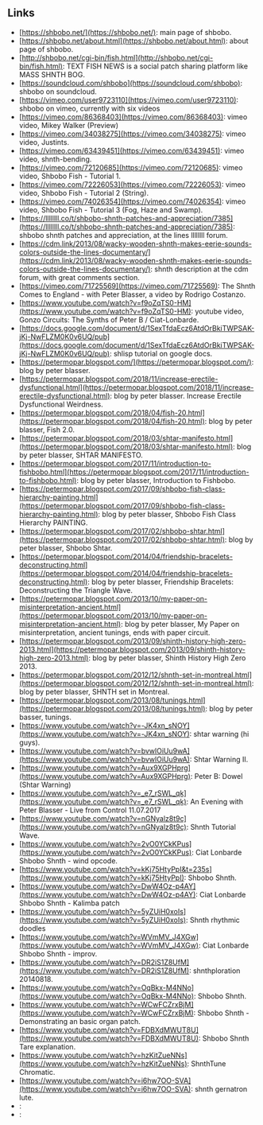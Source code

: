 ## Links
* [https://shbobo.net/](https://shbobo.net/): main page of shbobo.
* [https://shbobo.net/about.html](https://shbobo.net/about.html): about page of shbobo.
* [http://shbobo.net/cgi-bin/fish.html](http://shbobo.net/cgi-bin/fish.html): TEXT FISH NEWS is a social patch sharing platform like MASS SHNTH BOG.
* [https://soundcloud.com/shbobo](https://soundcloud.com/shbobo): shbobo on soundcloud.
* [https://vimeo.com/user9723110](https://vimeo.com/user9723110): shbobo on vimeo, currently with six videos
* [https://vimeo.com/86368403](https://vimeo.com/86368403): vimeo video, Mikey Walker (Preview)
* [https://vimeo.com/34038275](https://vimeo.com/34038275): vimeo video, Justints.
* [https://vimeo.com/63439451](https://vimeo.com/63439451): vimeo video, shnth-bending.
* [https://vimeo.com/72120685](https://vimeo.com/72120685): vimeo video, Shbobo Fish - Tutorial 1.
* [https://vimeo.com/72226053](https://vimeo.com/72226053): vimeo video, Shbobo Fish - Tutorial 2 (String).
* [https://vimeo.com/74026354](https://vimeo.com/74026354): vimeo video, Shbobo Fish - Tutorial 3 (Fog, Haze and Swamp).
* [https://llllllll.co/t/shbobo-shnth-patches-and-appreciation/7385](https://llllllll.co/t/shbobo-shnth-patches-and-appreciation/7385): shbobo shnth patches and appreciation, at the lines llllllll forum.
* [https://cdm.link/2013/08/wacky-wooden-shnth-makes-eerie-sounds-colors-outside-the-lines-documentary/](https://cdm.link/2013/08/wacky-wooden-shnth-makes-eerie-sounds-colors-outside-the-lines-documentary/): shnth description at the cdm forum, with great comments section.
* [https://vimeo.com/71725569](https://vimeo.com/71725569): The Shnth Comes to England - with Peter Blasser, a video by Rodrigo Costanzo.
* [https://www.youtube.com/watch?v=f9oZqTS0-HM](https://www.youtube.com/watch?v=f9oZqTS0-HM): youtube video, Gonzo Circuits: The Synths of Peter B / Ciat-Lonbarde.
* [https://docs.google.com/document/d/1SexTfdaEcz6AtdOrBkiTWPSAK-jKj-NwFLZM0K0v6UQ/pub](https://docs.google.com/document/d/1SexTfdaEcz6AtdOrBkiTWPSAK-jKj-NwFLZM0K0v6UQ/pub): shlisp tutorial on google docs.
* [https://petermopar.blogspot.com/](https://petermopar.blogspot.com/): blog by peter blasser.
* [https://petermopar.blogspot.com/2018/11/increase-erectile-dysfunctional.html](https://petermopar.blogspot.com/2018/11/increase-erectile-dysfunctional.html): blog by peter blasser. Increase Erectile Dysfunctional Weirdness.
* [https://petermopar.blogspot.com/2018/04/fish-20.html](https://petermopar.blogspot.com/2018/04/fish-20.html): blog by peter blasser, Fish 2.0.
* [https://petermopar.blogspot.com/2018/03/shtar-manifesto.html](https://petermopar.blogspot.com/2018/03/shtar-manifesto.html): blog by peter blasser, SHTAR MANIFESTO.
* [https://petermopar.blogspot.com/2017/11/introduction-to-fishbobo.html](https://petermopar.blogspot.com/2017/11/introduction-to-fishbobo.html): blog by peter blasser,  Introduction to Fishbobo.
* [https://petermopar.blogspot.com/2017/09/shbobo-fish-class-hierarchy-painting.html](https://petermopar.blogspot.com/2017/09/shbobo-fish-class-hierarchy-painting.html): blog by peter blasser, Shbobo Fish Class Hierarchy PAINTING.
* [https://petermopar.blogspot.com/2017/02/shbobo-shtar.html](https://petermopar.blogspot.com/2017/02/shbobo-shtar.html): blog by peter blasser, Shbobo Shtar.
* [https://petermopar.blogspot.com/2014/04/friendship-bracelets-deconstructing.html](https://petermopar.blogspot.com/2014/04/friendship-bracelets-deconstructing.html): blog by peter blasser, Friendship Bracelets: Deconstructing the Triangle Wave.
* [https://petermopar.blogspot.com/2013/10/my-paper-on-misinterpretation-ancient.html](https://petermopar.blogspot.com/2013/10/my-paper-on-misinterpretation-ancient.html): blog by peter blasser, My Paper on misinterpretation, ancient tunings, ends with paper circuit.
* [https://petermopar.blogspot.com/2013/09/shinth-history-high-zero-2013.html](https://petermopar.blogspot.com/2013/09/shinth-history-high-zero-2013.html): blog by peter blasser, Shinth History High Zero 2013.
* [https://petermopar.blogspot.com/2012/12/shnth-set-in-montreal.html](https://petermopar.blogspot.com/2012/12/shnth-set-in-montreal.html): blog by peter blasser, SHNTH set in Montreal.
* [https://petermopar.blogspot.com/2013/08/tunings.html](https://petermopar.blogspot.com/2013/08/tunings.html): blog by peter basser, tunings.
* [https://www.youtube.com/watch?v=-JK4xn_sNOY](https://www.youtube.com/watch?v=-JK4xn_sNOY): shtar warning (hi guys).
* [https://www.youtube.com/watch?v=bvwlOiUu9wA](https://www.youtube.com/watch?v=bvwlOiUu9wA): Shtar Warning II.
* [https://www.youtube.com/watch?v=Aux9XGPHprg](https://www.youtube.com/watch?v=Aux9XGPHprg): Peter B: Dowel (Shtar Warning)
* [https://www.youtube.com/watch?v=_e7_rSWL_qk](https://www.youtube.com/watch?v=_e7_rSWL_qk): An Evening with Peter Blasser - Live from Control 11.07.2017
* [https://www.youtube.com/watch?v=nGNyalz8t9c](https://www.youtube.com/watch?v=nGNyalz8t9c): Shnth Tutorial Wave.
* [https://www.youtube.com/watch?v=2vO0YCkKPus](https://www.youtube.com/watch?v=2vO0YCkKPus): Ciat Lonbarde Shbobo Shnth - wind opcode.
* [https://www.youtube.com/watch?v=kKj75HtyPpI&t=235s](https://www.youtube.com/watch?v=kKj75HtyPpI): Shbobo Shnth.
* [https://www.youtube.com/watch?v=DwW4Oz-p4AY](https://www.youtube.com/watch?v=DwW4Oz-p4AY): Ciat Lonbarde Shbobo Shnth - Kalimba patch
* [https://www.youtube.com/watch?v=5yZUiH0xoIs](https://www.youtube.com/watch?v=5yZUiH0xoIs): Shnth rhythmic doodles
* [https://www.youtube.com/watch?v=WVmMV_J4XGw](https://www.youtube.com/watch?v=WVmMV_J4XGw): Ciat Lonbarde Shbobo Shnth - improv.
* [https://www.youtube.com/watch?v=DR2iS1Z8UfM](https://www.youtube.com/watch?v=DR2iS1Z8UfM): shnthploration 20140818. 
* [https://www.youtube.com/watch?v=OqBkx-M4NNo](https://www.youtube.com/watch?v=OqBkx-M4NNo): Shbobo Shnth.
* [https://www.youtube.com/watch?v=WCwFCZrxBjM](https://www.youtube.com/watch?v=WCwFCZrxBjM): Shbobo Shnth - Demonstrating an basic organ patch.
* [https://www.youtube.com/watch?v=FDBXdMWUT8U](https://www.youtube.com/watch?v=FDBXdMWUT8U): Shbobo Shnth Tare explanation.
* [https://www.youtube.com/watch?v=hzKitZueNNs](https://www.youtube.com/watch?v=hzKitZueNNs): ShnthTune Chromatic.
* [https://www.youtube.com/watch?v=i6hw7OO-SVA](https://www.youtube.com/watch?v=i6hw7OO-SVA): shnth gernatron lute.
* [](): 
* [](): 
